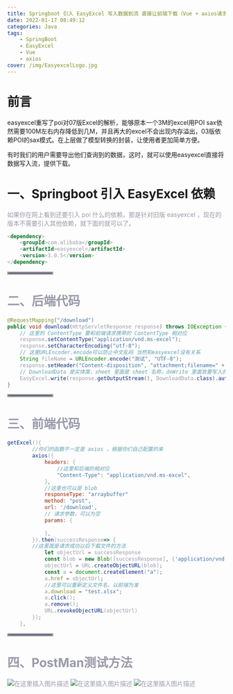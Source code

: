 ```yaml
---
title: Springboot 引入 EasyExcel 写入数据到流 直接让前端下载（Vue + axios请求）
date: 2022-01-17 08:49:12
categories: Java
tags:
    - SpringBoot
    - EasyExcel
    - Vue
    - axios
cover: /img/EasyexcelLogo.jpg
---
```

#  前言
easyexcel重写了poi对07版Excel的解析，能够原本一个3M的excel用POI sax依然需要100M左右内存降低到几M，并且再大的excel不会出现内存溢出，03版依赖POI的sax模式。在上层做了模型转换的封装，让使用者更加简单方便。

有时我们的用户需要导出他们查询到的数据，这时，就可以使用easyexcel直接将数据写入流，提供下载。


# 一、Springboot 引入 EasyExcel 依赖
<font color=#999AAA >如果你在网上看到还要引入 poi 什么的依赖，那是针对旧版 easyexcel ，现在的版本不需要引入其他依赖，就下面的就可以了。

```xml
<dependency>
    <groupId>com.alibaba</groupId>
    <artifactId>easyexcel</artifactId>
    <version>3.0.5</version>
</dependency>
```


<hr style=" border:solid; width:100px; height:1px;" color=#000000 size=1">

# 二、后端代码

```java
@RequestMapping("/download")
public void download(HttpServletResponse response) throws IOException {
    // 这里的 ContentType 要和前端请求携带的 ContentType 相对应
    response.setContentType("application/vnd.ms-excel");
    response.setCharacterEncoding("utf-8");
    // 这里URLEncoder.encode可以防止中文乱码 当然和easyexcel没有关系
    String fileName = URLEncoder.encode("测试", "UTF-8");
    response.setHeader("Content-disposition", "attachment;filename=" + fileName + ".xlsx");
    // DownloadData 是实体类，sheet 里面是 sheet 名称，doWrite 里面放要写入的数据，类型为 List<DownloadData>
    EasyExcel.write(response.getOutputStream(), DownloadData.class).autoCloseStream(Boolean.FALSE).sheet("模板").doWrite(downloadDataList);
}
```

<hr style=" border:solid; width:100px; height:1px;" color=#000000 size=1">

# 三、前端代码

```javascript
getExcel(){
		//你们的函数不一定是 axios ，根据你们自己配置的来
		axios({
			headers: {
				//这里和后端的相对应
				"Content-Type": "application/vnd.ms-excel",
			},
			//这里也可以是 blob
			responseType: "arraybuffer"
			method: "post",
			url: '/download',
			// 请求参数，可以为空
			params: {
				
			},
		}).then(successResponse=> {
		//这里面是请求成功以后下载文件的方法
			let objectUrl = successResponse
			const blob = new Blob([successResponse], {'application/vnd.ms-excel'});
			objectUrl = URL.createObjectURL(blob);
			const a = document.createElement("a");
			a.href = objectUrl;
			//这里可以重新定义文件名，以前端为准
			a.download = "test.xlsx";
			a.click();
			a.remove();
			URL.revokeObjectURL(objectUrl)
		});
	},

```





<hr style=" border:solid; width:100px; height:1px;" color=#000000 size=1">

#  四、PostMan测试方法
![在这里插入图片描述](https://img-blog.csdnimg.cn/6335f699e08e4e45b3b2b8d5d5cab061.png?x-oss-process=image/watermark,type_d3F5LXplbmhlaQ,shadow_50,text_Q1NETiBA57mB5Y2O5bC95aS05ruh5piv5q6H,size_20,color_FFFFFF,t_70,g_se,x_16)
![在这里插入图片描述](https://img-blog.csdnimg.cn/347976639de341c0ac7ac6ee3397a9de.png?x-oss-process=image/watermark,type_d3F5LXplbmhlaQ,shadow_50,text_Q1NETiBA57mB5Y2O5bC95aS05ruh5piv5q6H,size_20,color_FFFFFF,t_70,g_se,x_16)
![在这里插入图片描述](https://img-blog.csdnimg.cn/1dc19202dfbe4397948acd479fb8562e.png?x-oss-process=image/watermark,type_d3F5LXplbmhlaQ,shadow_50,text_Q1NETiBA57mB5Y2O5bC95aS05ruh5piv5q6H,size_20,color_FFFFFF,t_70,g_se,x_16)

